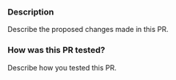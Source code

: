 ### Description

Describe the proposed changes made in this PR.

### How was this PR tested?

Describe how you tested this PR.
